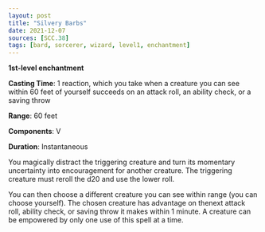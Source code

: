 ```yaml
---
layout: post
title: "Silvery Barbs"
date: 2021-12-07
sources: [SCC.38]
tags: [bard, sorcerer, wizard, level1, enchantment]
---
```


**1st-level enchantment**

**Casting Time**: 1 reaction, which you take when a creature you can see within 60 feet of yourself succeeds on an attack roll, an ability check, or a saving throw

**Range**: 60 feet

**Components**: V

**Duration**: Instantaneous

You magically distract the triggering creature and turn its momentary uncertainty into encouragement for another creature. The triggering creature must reroll the d20 and use the lower roll.

You can then choose a different creature you can see within range (you can choose yourself). The chosen creature has advantage on thenext attack roll, ability check, or saving throw it makes within 1 minute. A creature can be empowered by only one use of this spell at a time.
